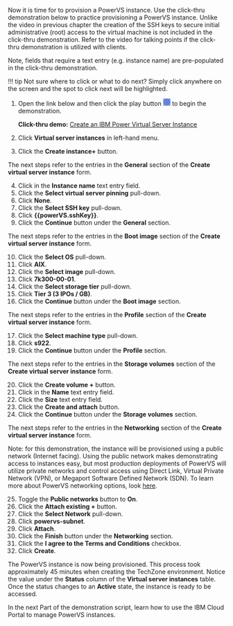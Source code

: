 Now it is time for to provision a PowerVS instance. Use the click-thru demonstration below to practice provisioning a PowerVS instance. Unlike the video in previous chapter the creation of the SSH keys to secure initial administrative (root) access to the virtual machine is not included in the click-thru demonstration. Refer to the video for talking points if the click-thru demonstration is utilized with clients.

Note, fields that require a text entry (e.g. instance name) are pre-populated in the click-thru demonstration.

!!! tip
    Not sure where to click or what to do next? Simply click anywhere on the screen and the spot to click next will be highlighted.

1. Open the link below and then click the play button ![](_attachments/ClickThruPlayButton.png) to begin the demonstration.

    **Click-thru demo:** <a href="https://ibm.github.io/SalesEnablement-PowerVS-L3/includes/Provisioning-an-Instance/index.html" target ="_blank">Create an IBM Power Virtual Server Instance</a>

2. Click **Virtual server instances** in left-hand menu.
3. Click the **Create instance+** button.

The next steps refer to the entries in the **General** section of the **Create virtual server instance** form.

4. Click in the **Instance name** text entry field.
5. Click the **Select virtual server pinning** pull-down.
6. Click **None**.
7. Click the **Select SSH key** pull-down.
8. Click **{{powerVS.sshKey}}**.
9. Click the **Continue** button under the **General** section.

The next steps refer to the entries in the **Boot image** section of the **Create virtual server instance** form.

10. Click the **Select OS** pull-down.
11. Click **AIX**.
12. Click the **Select image** pull-down.
13. Click **7k300-00-01**.
14. Click the **Select storage tier** pull-down.
15. Click **Tier 3 (3 IPOs / GB)**.
16. Click the **Continue** button under the **Boot image** section.

The next steps refer to the entries in the **Profile** section of the **Create virtual server instance** form.

17. Click the **Select machine type** pull-down.
18. Click **s922**.
19. Click the **Continue** button under the **Profile** section.

The next steps refer to the entries in the **Storage volumes** section of the **Create virtual server instance** form.

20. Click the **Create volume +** button.
21. Click in the **Name** text entry field.
22. Click the **Size** text entry field.
23. Click the **Create and attach** button.
24. Click the **Continue** button under the **Storage volumes** section.

The next steps refer to the entries in the **Networking** section of the **Create virtual server instance** form.

Note: for this demonstration, the instance will be provisioned using a public network (Internet facing). Using the public network makes demonstrating access to instances easy, but most production deployments of PowerVS will utilize private networks and control access using Direct Link, Virtual Private Network (VPN), or Megaport Software Defined Network (SDN). To learn more about PowerVS networking options, look <a href="https://cloud.ibm.com/docs/power-iaas?topic=power-iaas-network-architecture-diagrams" target="_blank"> here</a>.

25. Toggle the **Public networks** button to **On**.
26. Click the **Attach existing +** button.
27. Click the **Select Network** pull-down.
28. Click **powervs-subnet**.
29. Click **Attach**.
30. Click the **Finish** button under the **Networking** section.
31. Click the **I agree to the Terms and Conditions** checkbox.
32. Click **Create**.

The PowerVS instance is now being provisioned. This process took approximately 45 minutes when creating the TechZone environment. Notice the value under the **Status** column of the **Virtual server instances** table. Once the status changes to an **Active** state, the instance is ready to be accessed.

In the next Part of the demonstration script, learn how to use the IBM Cloud Portal to manage PowerVS instances.
